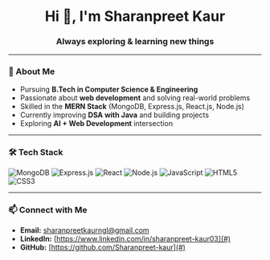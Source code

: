 <h1 align="center">Hi 👋, I'm Sharanpreet Kaur</h1>
<h3 align="center">Always exploring & learning new things</h3>

---

### 🌸 About Me
- Pursuing **B.Tech in Computer Science & Engineering**
- Passionate about **web development** and solving real-world problems
- Skilled in the **MERN Stack** (MongoDB, Express.js, React.js, Node.js)
- Currently improving **DSA with Java** and building projects
- Exploring **AI + Web Development** intersection

---

### 🛠 Tech Stack
![MongoDB](https://img.shields.io/badge/MongoDB-4EA94B?style=for-the-badge&logo=mongodb&logoColor=white)
![Express.js](https://img.shields.io/badge/Express.js-000000?style=for-the-badge&logo=express&logoColor=white)
![React](https://img.shields.io/badge/React-20232A?style=for-the-badge&logo=react&logoColor=61DAFB)
![Node.js](https://img.shields.io/badge/Node.js-43853D?style=for-the-badge&logo=node.js&logoColor=white)
![JavaScript](https://img.shields.io/badge/JavaScript-323330?style=for-the-badge&logo=javascript&logoColor=F7DF1E)
![HTML5](https://img.shields.io/badge/HTML5-E34F26?style=for-the-badge&logo=html5&logoColor=white)
![CSS3](https://img.shields.io/badge/CSS3-1572B6?style=for-the-badge&logo=css3&logoColor=white)

---

### 📫 Connect with Me
- **Email:** sharanpreetkaurngl@gmail.com 
- **LinkedIn:** [https://www.linkedin.com/in/sharanpreet-kaur03](#)  
- **GitHub:** [https://github.com/Sharanpreet-kaur](#)



<!--
**Sharanpreet-kaur/Sharanpreet-kaur** is a ✨ _special_ ✨ repository because its `README.md` (this file) appears on your GitHub profile.

Here are some ideas to get you started:

- 🔭 I’m currently working on ...
- 🌱 I’m currently learning ...
- 👯 I’m looking to collaborate on ...
- 🤔 I’m looking for help with ...
- 💬 Ask me about ...
- 📫 How to reach me: ...
- 😄 Pronouns: ...
- ⚡ Fun fact: ...
-->

